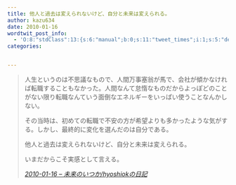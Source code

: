 ```yaml
---
title: 他人と過去は変えられないけど、自分と未来は変えられる。
author: kazu634
date: 2010-01-16
wordtwit_post_info:
  - 'O:8:"stdClass":13:{s:6:"manual";b:0;s:11:"tweet_times";i:1;s:5:"delay";i:0;s:7:"enabled";i:1;s:10:"separation";s:2:"60";s:7:"version";s:3:"3.7";s:14:"tweet_template";b:0;s:6:"status";i:2;s:6:"result";a:0:{}s:13:"tweet_counter";i:2;s:13:"tweet_log_ids";a:1:{i:0;i:5059;}s:9:"hash_tags";a:0:{}s:8:"accounts";a:1:{i:0;s:7:"kazu634";}}'
categories:


---
```

<div class="section">
<blockquote title="2010-01-16 - 未来のいつか/hyoshiokの日記" cite="http://d.hatena.ne.jp/hyoshiok/20100116#p1">
<p>
      人生というのは不思議なもので、人間万事塞翁が馬で、会社が傾かなければ転職することもなかった。人間なんて怠惰なものだからよっぽどのことがない限り転職なんていう面倒なエネルギーをいっぱい使うことなんかしない。
</p>
    
<p>
</p>
    
<p>
      その当時は、初めての転職で不安の方が希望よりも多かったような気がする。しかし、最終的に変化を選んだのは自分である。
</p>
    
<p>
</p>
    
<p>
      他人と過去は変えられないけど、自分と未来は変えられる。
</p>
    
<p>
</p>
    
<p>
      いまだからこそ実感として言える。
</p>
    
<p>
<cite><a href="http://d.hatena.ne.jp/hyoshiok/20100116#p1" onclick="__gaTracker('send', 'event', 'outbound-article', 'http://d.hatena.ne.jp/hyoshiok/20100116#p1', '2010-01-16 &#8211; 未来のいつか/hyoshiokの日記');" target="_blank">2010-01-16 &#8211; 未来のいつか/hyoshiokの日記</a></cite>
</p>
</blockquote>
</div>
